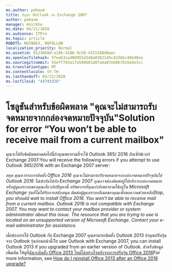 ```yaml
---
ms.author: pebaum
title: ปัญหา Outlook กับ Exchange 2007
author: pebaum
manager: mnirkhe
ms.date: 04/21/2020
ms.audience: ITPro
ms.topic: article
ROBOTS: NOINDEX, NOFOLLOW
localization_priority: Normal
ms.assetid: 0123668d-e18b-4186-9c58-4325168d8aec
ms.openlocfilehash: 5fea63cad08955d340a0382145c433bbc48b40ea
ms.sourcegitcommit: 55eff703a17e500681d8fa6a87eb067019ade3cc
ms.translationtype: MT
ms.contentlocale: th-TH
ms.lasthandoff: 04/22/2020
ms.locfileid: "43743328"
---
```

# <a name="solution-for-error-you-wont-be-able-to-receive-mail-from-a-current-mailbox"></a><span data-ttu-id="03c83-102">โซลูชันสําหรับข้อผิดพลาด "คุณจะไม่สามารถรับจดหมายจากกล่องจดหมายปัจจุบัน"</span><span class="sxs-lookup"><span data-stu-id="03c83-102">Solution for error “You won’t be able to receive mail from a current mailbox"</span></span>
<span data-ttu-id="03c83-103">คุณจะได้รับข้อผิดพลาดต่อไปนี้ถ้าคุณพยายามที่จะใช้ Outlook 365/ 2016 กับเซิร์ฟเวอร์ Exchange 2007:</span><span class="sxs-lookup"><span data-stu-id="03c83-103">You will receive the following errors if you attempt to use Outlook 365/2016 with an Exchange 2007 server:</span></span>

<span data-ttu-id="03c83-104">*หยุด คุณควรรอการติดตั้ง Office 2016 คุณจะไม่สามารถรับจดหมายจากกล่องจดหมายปัจจุบันได้ Outlook 2016 ไม่เข้ากันได้กับ Exchange 2007 คุณอาจต้องติดต่อผู้ให้บริการกล่องจดหมายหรือผู้ดูแลระบบของคุณเกี่ยวกับปัญหานี้ ทรัพยากรที่คุณกําลังพยายามใช้อยู่ใน Microsoft Exchange รุ่นที่ไม่ได้รับการสนับสนุน ติดต่อผู้ดูแลระบบอีเมลของคุณเพื่อขอความช่วยเหลือ*</span><span class="sxs-lookup"><span data-stu-id="03c83-104">*Stop, you should wait to install Office 2016. You won’t be able to receive mail from a current mailbox. Outlook 2016 is not compatible with Exchange 2007. You may want to contact your mailbox provider or system administrator about this issue. The resource that you are trying to use is located on an unsupported version of Microsoft Exchange. Contact your e-mail administrator for assistance.*</span></span>

<span data-ttu-id="03c83-105">เมื่อต้องการใช้ Outlook กับ Exchange 2007 คุณสามารถติดตั้ง Outlook 2013 ถ้าคุณปรับรุ่นจาก Outlook รุ่นก่อนหน้านี้</span><span class="sxs-lookup"><span data-stu-id="03c83-105">To use Outlook with Exchange 2007, you can install Outlook 2013 if you upgraded from an earlier version of Outlook.</span></span> <span data-ttu-id="03c83-106">สําหรับข้อมูลเพิ่มเติม ให้ดูที่[ฉันจะติดตั้ง Office 2013 ใหม่ได้อย่างไรหลังจากการปรับรุ่น Office 2016](https://support.office.com/article/a6ca92f4-cbb4-4609-9fdb-f8d3dd6812f3)</span><span class="sxs-lookup"><span data-stu-id="03c83-106">For more information, see [How do I reinstall Office 2013 after an Office 2016 upgrade?](https://support.office.com/article/a6ca92f4-cbb4-4609-9fdb-f8d3dd6812f3)</span></span>